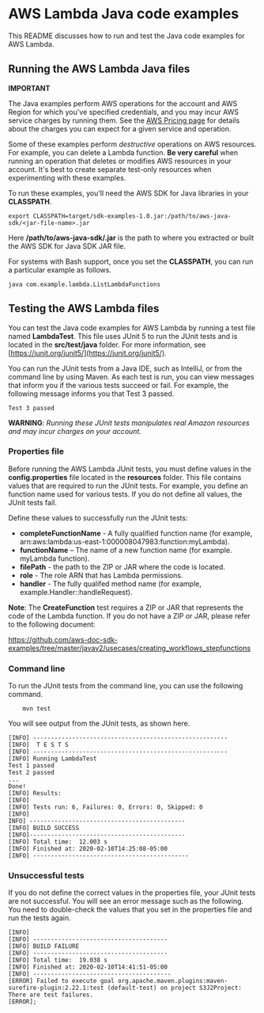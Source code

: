 # AWS Lambda Java code examples

This README discusses how to run and test the Java code examples for AWS Lambda.

## Running the AWS Lambda Java files

**IMPORTANT**

The Java examples perform AWS operations for the account and AWS Region for which you've specified credentials, and you may incur AWS service charges by running them. See the [AWS Pricing page](https://aws.amazon.com/pricing/) for details about the charges you can expect for a given service and operation.

Some of these examples perform *destructive* operations on AWS resources. For example, you can delete a Lambda function. **Be very careful** when running an operation that deletes or modifies AWS resources in your account. It's best to create separate test-only resources when experimenting with these examples.

To run these examples, you'll need the AWS SDK for Java libraries in your **CLASSPATH**.

	export CLASSPATH=target/sdk-examples-1.0.jar:/path/to/aws-java-sdk/<jar-file-name>.jar

Here **/path/to/aws-java-sdk/<jar-file-name>.jar** is the path to where you extracted or built the AWS SDK for Java SDK JAR file.

For systems with Bash support, once you set the **CLASSPATH**, you can run a particular example as follows.

	java com.example.lambda.ListLambdaFunctions


 ## Testing the AWS Lambda files

You can test the Java code examples for  AWS Lambda by running a test file named **LambdaTest**. This file uses JUnit 5 to run the JUnit tests and is located in the **src/test/java** folder. For more information, see [https://junit.org/junit5/](https://junit.org/junit5/).

You can run the JUnit tests from a Java IDE, such as IntelliJ, or from the command line by using Maven. As each test is run, you can view messages that inform you if the various tests succeed or fail. For example, the following message informs you that Test 3 passed.

	Test 3 passed

**WARNING**: _Running these JUnit tests manipulates real Amazon resources and may incur charges on your account._

 ### Properties file
Before running the  AWS Lambda JUnit tests, you must define values in the **config.properties** file located in the **resources** folder. This file contains values that are required to run the JUnit tests. For example, you define an function name used for various tests. 
If you do not define all values, the JUnit tests fail.

Define these values to successfully run the JUnit tests:

- **completeFunctionName** - A fully qualified function name (for example, arn:aws:lambda:us-east-1:000008047983:function:myLambda).   
- **functionName** – The name of a new function name (for example. myLambda function).
- **filePath** - the path to the ZIP or JAR where the code is located.
- **role** - The role ARN that has Lambda permissions.
- **handler** - The fully qualifed method name (for example, example.Handler::handleRequest).

**Note**: The **CreateFunction** test requires a ZIP or JAR that represents the code of the Lambda function. If you do not have a ZIP or JAR, please refer to the following document:
 
 https://github.com/aws-doc-sdk-examples/tree/master/javav2/usecases/creating_workflows_stepfunctions

### Command line
To run the JUnit tests from the command line, you can use the following command.

		mvn test

You will see output from the JUnit tests, as shown here.

	[INFO] -------------------------------------------------------
	[INFO]  T E S T S
	[INFO] -------------------------------------------------------
	[INFO] Running LambdaTest
	Test 1 passed
	Test 2 passed
	...
	Done!
	[INFO] Results:
	[INFO]
	[INFO] Tests run: 6, Failures: 0, Errors: 0, Skipped: 0
	[INFO]
	INFO] --------------------------------------------
	[INFO] BUILD SUCCESS
	[INFO]--------------------------------------------
	[INFO] Total time:  12.003 s
	[INFO] Finished at: 2020-02-10T14:25:08-05:00
	[INFO] --------------------------------------------

### Unsuccessful tests

If you do not define the correct values in the properties file, your JUnit tests are not successful. You will see an error message such as the following. You need to double-check the values that you set in the properties file and run the tests again.

	[INFO]
	[INFO] --------------------------------------
	[INFO] BUILD FAILURE
	[INFO] --------------------------------------
	[INFO] Total time:  19.038 s
	[INFO] Finished at: 2020-02-10T14:41:51-05:00
	[INFO] ---------------------------------------
	[ERROR] Failed to execute goal org.apache.maven.plugins:maven-surefire-plugin:2.22.1:test (default-test) on project S3J2Project:  There are test failures.
	[ERROR];
